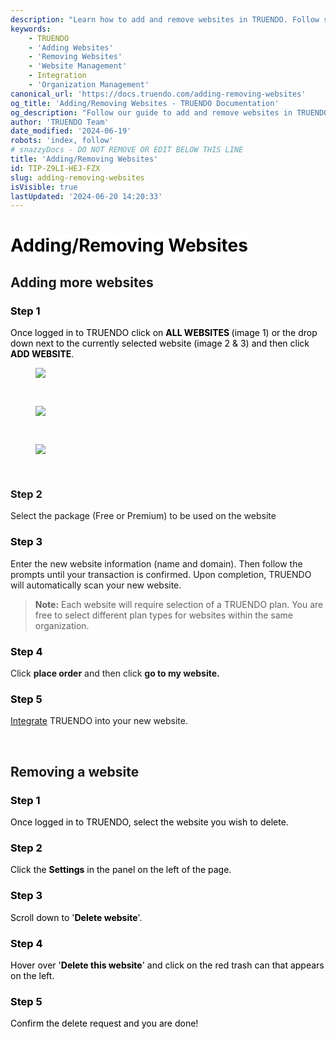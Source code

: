 ```yaml
---
description: "Learn how to add and remove websites in TRUENDO. Follow step-by-step instructions to manage your website's integration and ensure proper setup and removal. Last updated June 19, 2024.\n"
keywords:
    - TRUENDO
    - 'Adding Websites'
    - 'Removing Websites'
    - 'Website Management'
    - Integration
    - 'Organization Management'
canonical_url: 'https://docs.truendo.com/adding-removing-websites'
og_title: 'Adding/Removing Websites - TRUENDO Documentation'
og_description: "Follow our guide to add and remove websites in TRUENDO. Manage your website's integration and ensure proper setup and removal.\n"
author: 'TRUENDO Team'
date_modified: '2024-06-19'
robots: 'index, follow'
# snazzyDocs - DO NOT REMOVE OR EDIT BELOW THIS LINE
title: 'Adding/Removing Websites'
id: TIP-Z9LI-HEJ-FZX
slug: adding-removing-websites
isVisible: true
lastUpdated: '2024-06-20 14:20:33'
---
```

# <span style="color:rgb(0, 0, 0);"><span style="background-color:rgb(255, 255, 255);">Adding/Removing Websites</span></span>

## Adding more websites

### <span style="color:rgb(0, 0, 0);"><span style="background-color:rgb(255, 255, 255);">Step 1</span></span>

<span style="color:rgb(0, 0, 0);"><span style="background-color:rgb(255, 255, 255);">Once logged in to TRUENDO click on </span></span> **<span style="color:rgb(0, 0, 0);"><span style="background-color:rgb(255, 255, 255);">ALL WEBSITES </span></span>** <span style="color:rgb(0, 0, 0);"><span style="background-color:rgb(255, 255, 255);">(image 1) or the drop down next to the currently selected website (image 2 &amp; 3) and then click </span></span> **<span style="color:rgb(0, 0, 0);"><span style="background-color:rgb(255, 255, 255);">ADD WEBSITE</span></span>**<span style="color:rgb(0, 0, 0);"><span style="background-color:rgb(255, 255, 255);">.</span></span>

<figure><img src="https://app.snazzydocs.com/storage/users/hEfI2V55cVTdM5ty/docs/G2IomO8914MUXZZJ/images/idBh7IgxTXAOXddVbCUO.png"></figure>

<br />

<figure><img src="https://app.snazzydocs.com/storage/users/hEfI2V55cVTdM5ty/docs/G2IomO8914MUXZZJ/images/8zKUEZDAiuvW09yQN9Fy.png"></figure>

<br />

<figure><img src="https://app.snazzydocs.com/storage/users/hEfI2V55cVTdM5ty/docs/G2IomO8914MUXZZJ/images/wLiL4ka7Jdz1zIk7lYvd.png"></figure>

<br />

### Step 2

Select the package (Free or Premium) to be used on the website

### <span style="color:rgb(0, 0, 0);"><span style="background-color:rgb(255, 255, 255);">Step 3</span></span>

Enter the new website information (name and domain). Then follow the prompts until your transaction is confirmed. Upon completion, TRUENDO will automatically scan your new website.<span style="color:rgb(0, 0, 0);"><span style="background-color:rgb(255, 255, 255);"><br></span></span>

> <div class="sd-callout" data-callout-type="info"><p><strong>Note:</strong> Each website will require selection of a TRUENDO plan. You are free to select different plan types for websites within the same organization.</p></div>

### <span style="color:rgb(0, 0, 0);"><span style="background-color:rgb(255, 255, 255);">Step 4</span></span>

Click **place order** and then click **go to my website.**

### <span style="color:rgb(0, 0, 0);"><span style="background-color:rgb(255, 255, 255);">Step 5</span></span>

[Integrate](http:#?target=DC3-GUI-XF1-18H) TRUENDO into your new website.

<br />

## Removing a website

### <span style="color:rgb(0, 0, 0);"><span style="background-color:rgb(255, 255, 255);">Step 1</span></span>

<span style="color:rgb(0, 0, 0);"><span style="background-color:rgb(255, 255, 255);">Once logged in to TRUENDO, select the website you wish to delete.</span></span>

### <span style="color:rgb(0, 0, 0);"><span style="background-color:rgb(255, 255, 255);">Step 2</span></span>

<span style="color:rgb(0, 0, 0);"><span style="background-color:rgb(255, 255, 255);">Click the </span></span> **<span style="color:rgb(0, 0, 0);"><span style="background-color:rgb(255, 255, 255);">Settings</span></span>** <span style="color:rgb(0, 0, 0);"><span style="background-color:rgb(255, 255, 255);">in the panel on the left of the page.</span></span>

### <span style="color:rgb(0, 0, 0);"><span style="background-color:rgb(255, 255, 255);">Step 3</span></span>

<span style="color:rgb(0, 0, 0);"><span style="background-color:rgb(255, 255, 255);">Scroll down to '</span></span>**<span style="color:rgb(0, 0, 0);"><span style="background-color:rgb(255, 255, 255);">Delete website</span></span>**<span style="color:rgb(0, 0, 0);"><span style="background-color:rgb(255, 255, 255);">'.</span></span>

### <span style="color:rgb(0, 0, 0);"><span style="background-color:rgb(255, 255, 255);">Step 4</span></span>

<span style="color:rgb(0, 0, 0);"><span style="background-color:rgb(255, 255, 255);">Hover over '</span></span>**<span style="color:rgb(0, 0, 0);"><span style="background-color:rgb(255, 255, 255);">Delete this website</span></span>**<span style="color:rgb(0, 0, 0);"><span style="background-color:rgb(255, 255, 255);">' and click on the red trash can that appears on the left.</span></span>

### <span style="color:rgb(0, 0, 0);"><span style="background-color:rgb(255, 255, 255);">Step 5</span></span>

<span style="color:rgb(0, 0, 0);"><span style="background-color:rgb(255, 255, 255);">Confirm the delete request and you are done!</span></span>

<br />

<br />